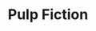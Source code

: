 ---
title: "Pulp Fiction"

year: 1994

director: "Quentin Tarantino"

summary: "A sequence of hard-boiled tough guys who gets sequentially suprised."

comment: "Whenever someone makes a tarantino-list, this–unlike any other of his films–has to be on it"

image: "https://media.giphy.com/media/TA5UdQTc3NVKg/giphy.gif"

rottentomates: "https://www.rottentomatoes.com/m/raging_bull"

imdb: "https://www.imdb.com/title/tt0110912/"

quotes:
  
---